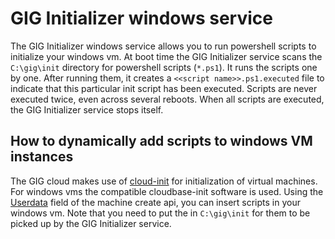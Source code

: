 # GIG Initializer windows service

The GIG Initializer windows service allows you to run powershell scripts to initialize your windows vm. At boot time the GIG Initializer service scans the `C:\gig\init` directory for powershell scripts (`*.ps1`). It runs the scripts one by one. After running them, it creates a `<<script name>>.ps1.executed` file to indicate that this particular init script has been executed. Scripts are never executed twice, even across several reboots. When all scripts are executed, the GIG Initializer service stops itself.

## How to dynamically add scripts to windows VM instances

The GIG cloud makes use of [cloud-init](https://cloudinit.readthedocs.io/en/latest/) for initialization of virtual machines. For windows vms the compatible cloudbase-init software is used. Using the [Userdata](https://cloudbase-init.readthedocs.io/en/latest/userdata.html#cloud-config) field of the machine create api, you can insert scripts in your windows vm. Note that you need to put the in `C:\gig\init` for them to be picked up by the GIG Initializer service.
